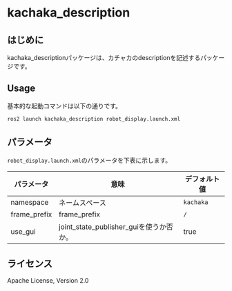 # kachaka_description

## はじめに

kachaka_descriptionパッケージは、カチャカのdescriptionを記述するパッケージです。

## Usage

基本的な起動コマンドは以下の通りです。

```bash
ros2 launch kachaka_description robot_display.launch.xml
```

## パラメータ

`robot_display.launch.xml`のパラメータを下表に示します。

|パラメータ|意味|デフォルト値|
|---|---|---|
|namespace|ネームスペース|`kachaka`|
|frame_prefix|frame_prefix|`/`|
|use_gui|joint_state_publisher_guiを使うか否か。|true|

## ライセンス

Apache License, Version 2.0
